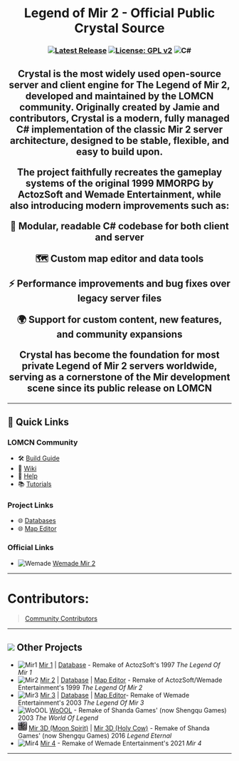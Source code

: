 <h1 align="center">
Legend of Mir 2 - Official Public Crystal Source
</h2>

<h3 align="center">
  
[![Latest Release](https://img.shields.io/github/v/release/JevLOMCN/mir4?label=release&style=flat-square)](https://github.com/Suprcode/Crystal/releases/latest)
[![License: GPL v2](https://img.shields.io/badge/License-GPL%20v2-blue.svg?style=flat-square)](LICENSE)
![C#](https://img.shields.io/badge/c%23-%23239120.svg?style=for-the-badge&logo=csharp&logoColor=white)
</h3>

<h2 align="center">
  
Crystal is the most widely used open-source server and client engine for The Legend of Mir 2, developed and maintained by the LOMCN community.
Originally created by Jamie and contributors, Crystal is a modern, fully managed C# implementation of the classic Mir 2 server architecture, designed to be stable, flexible, and easy to build upon.

The project faithfully recreates the gameplay systems of the original 1999 MMORPG by ActozSoft and Wemade Entertainment, while also introducing modern improvements such as:

🧰 Modular, readable C# codebase for both client and server

🗺️ Custom map editor and data tools

⚡ Performance improvements and bug fixes over legacy server files

🌍 Support for custom content, new features, and community expansions

Crystal has become the foundation for most private Legend of Mir 2 servers worldwide, serving as a cornerstone of the Mir development scene since its public release on LOMCN
</h2>

---

## 🔗 Quick Links

### LOMCN Community

- 🛠️ [Build Guide](https://www.lomcn.net/wiki/index.php/Getting_Started)
- 💬 [Wiki](https://www.lomcn.net/wiki/index.php/Crystal)
- 🐞 [Help](https://www.lomcn.net/forum/forums/crystalm2-help.663/)
- 📚 [Tutorials](https://www.lomcn.net/forum/forums/crystalm2-tutorials.634/)

### Project Links

- 🌐 [Databases](https://github.com/Suprcode/Crystal.Database)
- 🌐 [Map Editor](https://github.com/Suprcode/Crystal.MapEditor)

### Official Links

- <img src="https://web-cdn.mironline.co.kr/mir2/icon/mir2_favicon.ico" alt="Wemade" width="20"/> [Wemade Mir 2](https://mir2.mironline.co.kr/)

---

# Contributors:

> [Community Contributors](https://github.com/Suprcode/Crystal/graphs/contributors)

---

## <img src="https://mirfiles.co.uk/resources/mir2/users/Jev/favicon.png" width="40"> Other Projects

- <img src="https://github.com/JevLOMCN/mir4/blob/main/Tools/icons/mir1.png" alt="Mir1" width="20"/> [Mir 1](https://github.com/JevLOMCN/mir1/) | [Database](https://github.com/Suprcode/Carbon.Database) - Remake of ActozSoft's 1997 _The Legend Of Mir 1_
- <img src="https://github.com/JevLOMCN/mir4/blob/main/Tools/icons/mir2.png" alt="Mir2" width="20"/> [Mir 2](https://github.com/Suprcode/Crystal) | [Database](https://github.com/Suprcode/Crystal.Database) | [Map Editor](https://github.com/Suprcode/Crystal.MapEditor) - Remake of ActozSoft/Wemade Entertainment's 1999 _The Legend Of Mir 2_
- <img src="https://github.com/JevLOMCN/mir4/blob/main/Tools/icons/mir3.png" alt="Mir3" width="20"/> [Mir 3](https://github.com/Suprcode/Zircon) | [Database](https://mirfiles.com/resources/mir3/zircon/Database.7z) | [Map Editor](https://www.lomcn.net/forum/threads/map-editor.109317/)- Remake of Wemade Entertainment's 2003 _The Legend Of Mir 3_
- <img src="https://github.com/JevLOMCN/mir4/blob/main/Tools/icons/woool.png" alt="WoOOL" width="20"/> [WoOOL](https://www.lomcn.net/forum/forums/woool-development-project-onyx.857/) - Remake of Shanda Games' (now Shengqu Games) 2003 _The World Of Legend_
- <img src="https://github.com/JevLOMCN/mir4/blob/main/Tools/icons/mir3d.png" alt="Mir3D" width="20"/> [Mir 3D (Moon Spirit)](https://github.com/mir-ethernity/mir-eternal) | [Mir 3D (Holy Cow)](https://github.com/JevLOMCN/Eternal-Legend) - Remake of Shanda Games' (now Shengqu Games) 2016 _Legend Eternal_
- <img src="https://github.com/JevLOMCN/mir4/blob/main/Tools/icons/mir4.png" alt="Mir4" width="20"/> [Mir 4](https://github.com/JevLOMCN/mir4) - Remake of Wemade Entertainment's 2021 _Mir 4_

---
